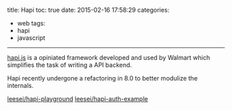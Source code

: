 title: Hapi
toc: true
date: 2015-02-16 17:58:29
categories:
- web
tags:
- hapi
- javascript
---

[hapi.js](http://hapijs.com/) is a opiniated framework developed and used by Walmart which simplifies the task of writing a API backend.

Hapi recently undergone a refactoring in 8.0 to better modulize the internals.

<!-- more -->


[leesei/hapi-playground](https://github.com/leesei/hapi-playground)
[leesei/hapi-auth-example](https://github.com/leesei/hapi-auth-example)
